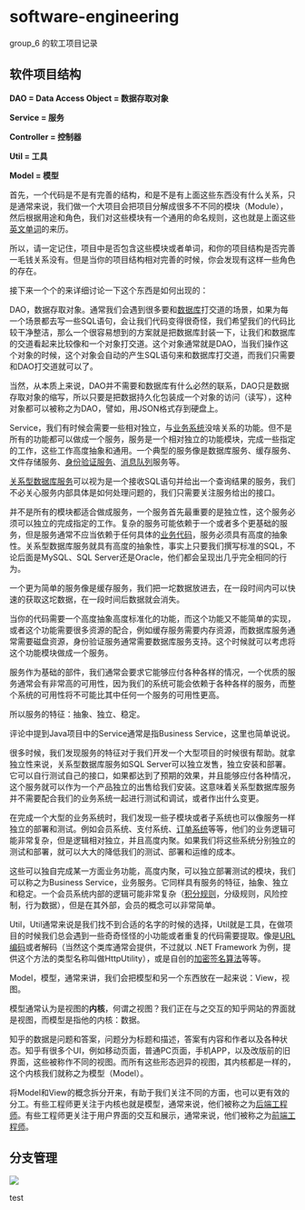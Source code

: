 # software-engineering

group_6 的软工项目记录

## 软件项目结构



**DAO = Data Access Object = 数据存取对象**

**Service = 服务**

**Controller = 控制器**

**Util = 工具**

**Model = 模型**



首先，一个代码是不是有完善的结构，和是不是有上面这些东西没有什么关系，只是通常来说，我们做一个大项目会把项目分解成很多不不同的模块（Module），然后根据用途和角色，我们对这些模块有一个通用的命名规则，这也就是上面这些[英文单词](https://www.zhihu.com/search?q=英文单词&search_source=Entity&hybrid_search_source=Entity&hybrid_search_extra={"sourceType"%3A"answer"%2C"sourceId"%3A157049250})的来历。



所以，请一定记住，项目中是否包含这些模块或者单词，和你的项目结构是否完善一毛钱关系没有。但是当你的项目结构相对完善的时候，你会发现有这样一些角色的存在。



接下来一个个的来详细讨论一下这个东西是如何出现的：

DAO，数据存取对象。通常我们会遇到很多要和[数据库](https://www.zhihu.com/search?q=数据库&search_source=Entity&hybrid_search_source=Entity&hybrid_search_extra={"sourceType"%3A"answer"%2C"sourceId"%3A157049250})打交道的场景，如果为每一个场景都去写一些SQL语句，会让我们代码变得很奇怪，我们希望我们的代码比较干净整洁，那么一个很容易想到的方案就是把数据库封装一下，让我们和数据库的交道看起来比较像和一个对象打交道。这个对象通常就是DAO，当我们操作这个对象的时候，这个对象会自动的产生SQL语句来和数据库打交道，而我们只需要和DAO打交道就可以了。

当然，从本质上来说，DAO并不需要和数据库有什么必然的联系，DAO只是数据存取对象的缩写，所以只要是把数据持久化包装成一个对象的访问（读写），这种对象都可以被称之为DAO，譬如，用JSON格式存到硬盘上。



Service，我们有时候会需要一些相对独立，与[业务系统](https://www.zhihu.com/search?q=业务系统&search_source=Entity&hybrid_search_source=Entity&hybrid_search_extra={"sourceType"%3A"answer"%2C"sourceId"%3A157049250})没啥关系的功能。但不是所有的功能都可以做成一个服务，服务是一个相对独立的功能模块，完成一些指定的工作，这些工作高度抽象和通用。一个典型的服务像是数据库服务、缓存服务、文件存储服务、[身份验证服务](https://www.zhihu.com/search?q=身份验证服务&search_source=Entity&hybrid_search_source=Entity&hybrid_search_extra={"sourceType"%3A"answer"%2C"sourceId"%3A157049250})、[消息队列](https://www.zhihu.com/search?q=消息队列&search_source=Entity&hybrid_search_source=Entity&hybrid_search_extra={"sourceType"%3A"answer"%2C"sourceId"%3A157049250})服务等。

[关系型数据库服务](https://www.zhihu.com/search?q=关系型数据库服务&search_source=Entity&hybrid_search_source=Entity&hybrid_search_extra={"sourceType"%3A"answer"%2C"sourceId"%3A157049250})可以视为是一个接收SQL语句并给出一个查询结果的服务，我们不必关心服务内部具体是如何处理问题的，我们只需要关注服务给出的接口。

并不是所有的模块都适合做成服务，一个服务首先最重要的是独立性，这个服务必须可以独立的完成指定的工作。复杂的服务可能依赖于一个或者多个更基础的服务，但是服务通常不应当依赖于任何具体的[业务代码](https://www.zhihu.com/search?q=业务代码&search_source=Entity&hybrid_search_source=Entity&hybrid_search_extra={"sourceType"%3A"answer"%2C"sourceId"%3A157049250})，服务必须具有高度的抽象性。关系型数据库服务就具有高度的抽象性，事实上只要我们撰写标准的SQL，不论后面是MySQL、SQL Server还是Oracle，他们都会呈现出几乎完全相同的行为。

一个更为简单的服务像是缓存服务，我们把一坨数据放进去，在一段时间内可以快速的获取这坨数据，在一段时间后数据就会消失。

当你的代码需要一个高度抽象高度标准化的功能，而这个功能又不能简单的实现，或者这个功能需要很多资源的配合，例如缓存服务需要内存资源，而数据库服务通常需要磁盘资源，身份验证服务通常需要数据库服务支持。这个时候就可以考虑将这个功能模块做成一个服务。

服务作为基础的部件，我们通常会要求它能够应付各种各样的情况，一个优质的服务通常会有非常高的可用性，因为我们的系统可能会依赖于各种各样的服务，而整个系统的可用性将不可能比其中任何一个服务的可用性更高。

所以服务的特征：抽象、独立、稳定。



评论中提到Java项目中的Service通常是指Business Service，这里也简单说说。

很多时候，我们发现服务的特征对于我们开发一个大型项目的时候很有帮助。就拿独立性来说，关系型数据库服务如SQL Server可以独立发售，独立安装和部署。它可以自行测试自己的接口，如果都达到了预期的效果，并且能够应付各种情况，这个服务就可以作为一个产品独立的出售给我们安装。这意味着关系型数据库服务并不需要配合我们的业务系统一起进行测试和调试，或者作出什么变更。

在完成一个大型的业务系统时，我们发现一些子模块或者子系统也可以像服务一样独立的部署和测试。例如会员系统、支付系统、[订单系统](https://www.zhihu.com/search?q=订单系统&search_source=Entity&hybrid_search_source=Entity&hybrid_search_extra={"sourceType"%3A"answer"%2C"sourceId"%3A157049250})等等，他们的业务逻辑可能非常复杂，但是逻辑相对独立，并且高度内聚。如果我们将这些系统分别独立的测试和部署，就可以大大的降低我们的测试、部署和运维的成本。

这些可以独自完成某一方面业务功能，高度内聚，可以独立部署测试的模块，我们可以称之为Business Service，业务服务。它同样具有服务的特征，抽象、独立和稳定。一个会员系统内部的逻辑可能非常复杂（[积分规则](https://www.zhihu.com/search?q=积分规则&search_source=Entity&hybrid_search_source=Entity&hybrid_search_extra={"sourceType"%3A"answer"%2C"sourceId"%3A157049250})，分级规则，风险控制，行为数据），但是在其外部，会员的概念可以非常简单。





Util，Util通常来说是我们找不到合适的名字的时候的选择，Util就是工具，在做项目的时候我们总会遇到一些奇奇怪怪的小功能或者重复的代码需要提取。像是[URL编码](https://www.zhihu.com/search?q=URL编码&search_source=Entity&hybrid_search_source=Entity&hybrid_search_extra={"sourceType"%3A"answer"%2C"sourceId"%3A157049250})或者解码（当然这个类库通常会提供，不过就以 .NET Framework 为例，提供这个方法的类型名称叫做HttpUtility），或是自创的[加密签名算法](https://www.zhihu.com/search?q=加密签名算法&search_source=Entity&hybrid_search_source=Entity&hybrid_search_extra={"sourceType"%3A"answer"%2C"sourceId"%3A157049250})等等。





Model，模型，通常来讲，我们会把模型和另一个东西放在一起来说：View，视图。

模型通常认为是视图的**内核**，何谓之视图？我们正在与之交互的知乎网站的界面就是视图，而模型是指他的内核：数据。

知乎的数据是问题和答案，问题分为标题和描述，答案有内容和作者以及各种状态。知乎有很多个UI，例如移动页面，普通PC页面，手机APP，以及改版前的旧界面，这些被称作不同的视图。而所有这些形态迥异的视图，其内核都是一样的，这个内核我们就称之为模型（Model）。

将Model和View的概念拆分开来，有助于我们关注不同的方面，也可以更有效的分工。有些工程师更关注于内核也就是模型，通常来说，他们被称之为[后端工程师](https://www.zhihu.com/search?q=后端工程师&search_source=Entity&hybrid_search_source=Entity&hybrid_search_extra={"sourceType"%3A"answer"%2C"sourceId"%3A157049250})。有些工程师更关注于用户界面的交互和展示，通常来说，他们被称之为[前端工程师](https://www.zhihu.com/search?q=前端工程师&search_source=Entity&hybrid_search_source=Entity&hybrid_search_extra={"sourceType"%3A"answer"%2C"sourceId"%3A157049250})。

## 分支管理

![](https://chilh-1311344212.cos.ap-beijing.myqcloud.com/picture/202303191001590.png)

test


